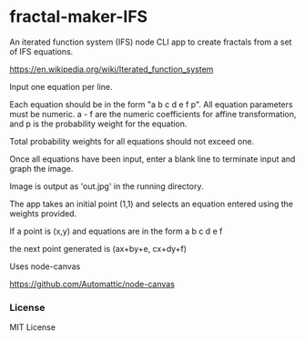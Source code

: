 # fractal-maker-IFS

An iterated function system (IFS) node CLI app to create
fractals from a set of IFS equations.

https://en.wikipedia.org/wiki/Iterated_function_system

Input one equation per line.

Each equation should be in the form "a b c d e f p". All equation
parameters must be numeric. a - f are the numeric coefficients for affine
transformation, and p is the probability weight for the equation.

Total probability weights for all equations should not exceed one.

Once all equations have been input, enter a blank line to terminate input
and graph the image.

Image is output as 'out.jpg' in the running directory.

The app takes an initial point (1,1)
and selects an equation entered using the weights provided.

If a point is (x,y) and equations are in the form a b c d e f

the next point generated is
(ax+by+e, cx+dy+f)

Uses node-canvas

https://github.com/Automattic/node-canvas

### License ###
MIT License